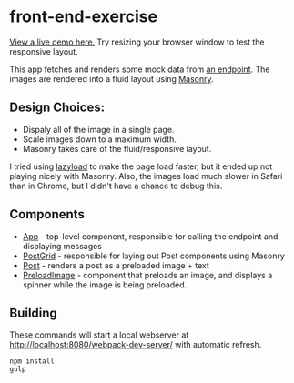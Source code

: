 # front-end-exercise
[View a live demo here.](http://afader.github.io/front-end-exercise/) Try resizing your browser window to test the
responsive layout.

This app fetches and renders some mock data from [an endpoint](/app/js/config.js). The images are rendered into a fluid
layout using [Masonry](http://masonry.desandro.com/).

## Design Choices:
* Dispaly all of the image in a single page.
* Scale images down to a maximum width.
* Masonry takes care of the fluid/responsive layout.

I tried using [lazyload](http://www.appelsiini.net/projects/lazyload) to make the page load faster, but it ended up
not playing nicely with Masonry. Also, the images load much slower in Safari than in Chrome, but I didn't have a chance to debug this.

## Components
* [App](/app/js/components/App.js) - top-level component, responsible for calling the endpoint and displaying messages
* [PostGrid](/app/js/components/PostGrid.js) - responsible for laying out Post components using Masonry
* [Post](/app/js/components/Post.js) - renders a post as a preloaded image + text
* [PreloadImage](/app/js/components/PreloadImage.js) - component that preloads an image, and displays a spinner while the image is being preloaded.

## Building
These commands will start a local webserver at [http://localhost:8080/webpack-dev-server/](http://localhost:8080/webpack-dev-server/) with automatic refresh.

    npm install
    gulp

